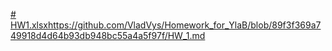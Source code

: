 [# HW1.xlsx](https://github.com/VladVys/Homework_for_YlaB/blob/89f3f369a749918d4d64b93db948bc55a4a5f97f/HW_1.md)https://github.com/VladVys/Homework_for_YlaB/blob/89f3f369a749918d4d64b93db948bc55a4a5f97f/HW_1.md
